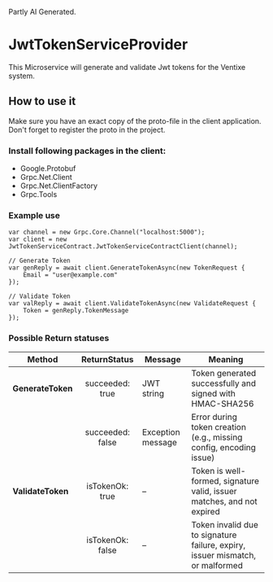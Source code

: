 Partly AI Generated.

# JwtTokenServiceProvider

This Microservice will generate and validate Jwt tokens for the Ventixe system.

## How to use it

Make sure you have an exact copy of the proto-file in the client application. Don't forget to register the proto in the project.

### Install following packages in the client:
- Google.Protobuf
- Grpc.Net.Client
- Grpc.Net.ClientFactory
- Grpc.Tools

### Example use

```
var channel = new Grpc.Core.Channel("localhost:5000");
var client = new JwtTokenServiceContract.JwtTokenServiceContractClient(channel);

// Generate Token
var genReply = await client.GenerateTokenAsync(new TokenRequest {
    Email = "user@example.com"
});

// Validate Token
var valReply = await client.ValidateTokenAsync(new ValidateRequest {
    Token = genReply.TokenMessage
});
```

### Possible Return statuses
| Method            |   ReturnStatus   | Message           | Meaning                                                                       |
| ----------------- | :--------------: | ----------------- | ----------------------------------------------------------------------------- |
| **GenerateToken** |  succeeded: true | JWT string        | Token generated successfully and signed with HMAC-SHA256                      |
|                   | succeeded: false | Exception message | Error during token creation (e.g., missing config, encoding issue)            |
| **ValidateToken** |  isTokenOk: true | –                 | Token is well-formed, signature valid, issuer matches, and not expired        |
|                   | isTokenOk: false | –                 | Token invalid due to signature failure, expiry, issuer mismatch, or malformed |
